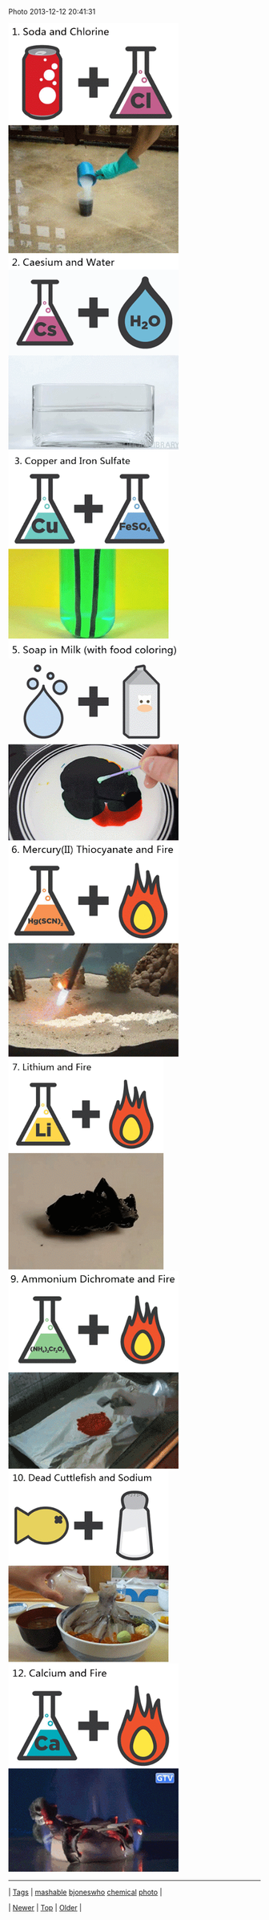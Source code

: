 <!--
title: Photo 2013-12-12 20
date: 2020-06-28T15:27:00.196Z
tags: mashable, bjoneswho, chemical, photo
-->


Photo 2013-12-12 20:41:31

![](69812418320-0.gif)
![](69812418320-1.gif)
![](69812418320-2.gif)
![](69812418320-3.gif)
![](69812418320-4.gif)
![](69812418320-5.gif)
![](69812418320-6.gif)
![](69812418320-7.gif)
![](69812418320-8.gif)

<!--BOTTOM-POST-NAVIGATION-->
---

| [Tags](tags.md) | [mashable](tag-mashable.md) [bjoneswho](tag-bjoneswho.md) [chemical](tag-chemical.md) [photo](tag-photo.md) |

| [Newer](69796342269.md) | [Top](index.md) | [Older](69813263005.md) |